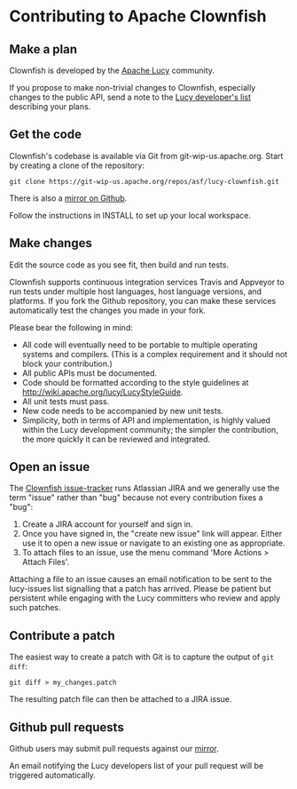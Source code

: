 Contributing to Apache Clownfish
================================

Make a plan
-----------

Clownfish is developed by the [Apache Lucy](http://lucy.apache.org) community.

If you propose to make non-trivial changes to Clownfish, especially changes
to the public API, send a note to the [Lucy developer's
list](http://lucy.apache.org/mailing_lists) describing your plans.

Get the code
------------

Clownfish's codebase is available via Git from git-wip-us.apache.org.  Start
by creating a clone of the repository:

    git clone https://git-wip-us.apache.org/repos/asf/lucy-clownfish.git

There is also a [mirror on Github](https://github.com/apache/lucy-clownfish).

Follow the instructions in INSTALL to set up your local workspace.

Make changes
------------

Edit the source code as you see fit, then build and run tests.

Clownfish supports continuous integration services Travis and Appveyor
to run tests under multiple host languages, host language versions, and
platforms. If you fork the Github repository, you can make these services
automatically test the changes you made in your fork.

Please bear the following in mind:

* All code will eventually need to be portable to multiple operating
  systems and compilers. (This is a complex requirement and it should not
  block your contribution.)
* All public APIs must be documented.
* Code should be formatted according to the style guidelines at
  <http://wiki.apache.org/lucy/LucyStyleGuide>.
* All unit tests must pass.
* New code needs to be accompanied by new unit tests.
* Simplicity, both in terms of API and implementation, is highly valued
  within the Lucy development community; the simpler the contribution, the
  more quickly it can be reviewed and integrated.

Open an issue
-------------

The [Clownfish issue-tracker](https://issues.apache.org/jira/browse/CLOWNFISH)
runs Atlassian JIRA and we generally use the term "issue" rather than "bug"
because not every contribution fixes a "bug":

1. Create a JIRA account for yourself and sign in.
2. Once you have signed in, the "create new issue" link will appear.  Either
   use it to open a new issue or navigate to an existing one as appropriate.
3. To attach files to an issue, use the menu command
   'More Actions > Attach Files'.

Attaching a file to an issue causes an email notification to be sent to the
lucy-issues list signalling that a patch has arrived.  Please be patient but
persistent while engaging with the Lucy committers who review and apply such
patches.

Contribute a patch
------------------

The easiest way to create a patch with Git is to capture the output of
`git diff`:

    git diff > my_changes.patch

The resulting patch file can then be attached to a JIRA issue.

Github pull requests
--------------------

Github users may submit pull requests against our
[mirror](https://github.com/apache/lucy-clownfish).

An email notifying the Lucy developers list of your pull request will be
triggered automatically.

